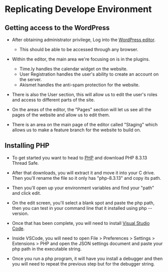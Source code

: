 # Replicating Develope Environment
## Getting access to the WordPress
- After obtaining administrator privilege, Log into the [WordPress editor](https://livetorock.org/wp-login.php?redirect_to=https%3A%2F%2Flivetorock.org%2Fwp-admin%2Fadmin.php%3Fpage%3Dbluehost&reauth=1).
    - This should be able to be accessed through any browser.

- Within the editor, the main area we're focusing on is in the plugins.
    - Time.ly handles the calendar widget on the website.
    - User Registration handles the user's ability to create an account on the server.
    - Akismet handles the anti-spam protection for the website.

- There is also the User section, this will allow us to edit the user's roles and access to different parts of the site.

- On the areas of the editor, the "Pages" section will let us see all the pages of the website and allow us to edit them.

- There is an area on the main page of the editor called "Staging" which allows us to make a feature branch for the website to build on.

## Installing PHP
- To get started you want to head to [PHP](https://windows.php.net/download#php-8.3) and download PHP 8.3.13 Thread Safe.

- After that downloads, you will extract it and move it into your C drive. Then you'll rename the file so it only has "php-8.3.13" and copy its path.

- Then you'll open up your environment variables and find your "path" and click edit.

- On the edit screen, you'll select a blank spot and paste the php path, then you can test in your command line that it installed using php --version.

- Once that has been complete, you will need to install [Visual Studio Code](https://code.visualstudio.com).

- Inside VSCode, you will need to open File > Preferences > Settings > Extensions > PHP and open the JSON settings document and paste your php path in the executable string.

- Once you run a php program, it will have you install a debugger and then you will need to repeat the previous step but for the debugger string.